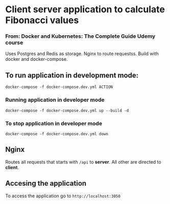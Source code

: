 # Client server application to calculate Fibonacci values
### From: Docker and Kubernetes: The Complete Guide Udemy course

Uses Postgres and Redis as storage. Nginx to route requestss. Build with docker and docker-compose.

## To run application in development mode:
`docker-compose -f docker-compose.dev.yml ACTION`
### Running application in developer mode
`docker-compose -f docker-compose.dev.yml up --build -d`
### To stop application in developer mode
`docker-compose -f docker-compose.dev.yml down`

## Nginx
Routes all requests that starts with `/api` to **server**. All other are directed to **client**.

## Accesing the application
To access the application go to `http://localhost:3050`
